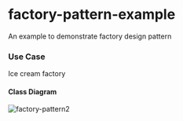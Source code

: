 # factory-pattern-example
An example to demonstrate factory design pattern

### Use Case
Ice cream factory

#### Class Diagram
![factory-pattern2](https://user-images.githubusercontent.com/10323216/54074839-922a2b00-42bd-11e9-9918-159d86ff6262.jpg)


